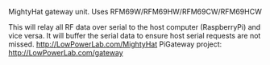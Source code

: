 MightyHat gateway unit.
Uses RFM69W/RFM69HW/RFM69CW/RFM69HCW

This will relay all RF data over serial to the host computer (RaspberryPi) and vice versa.
It will buffer the serial data to ensure host serial requests are not missed.
http://LowPowerLab.com/MightyHat
PiGateway project: http://LowPowerLab.com/gateway